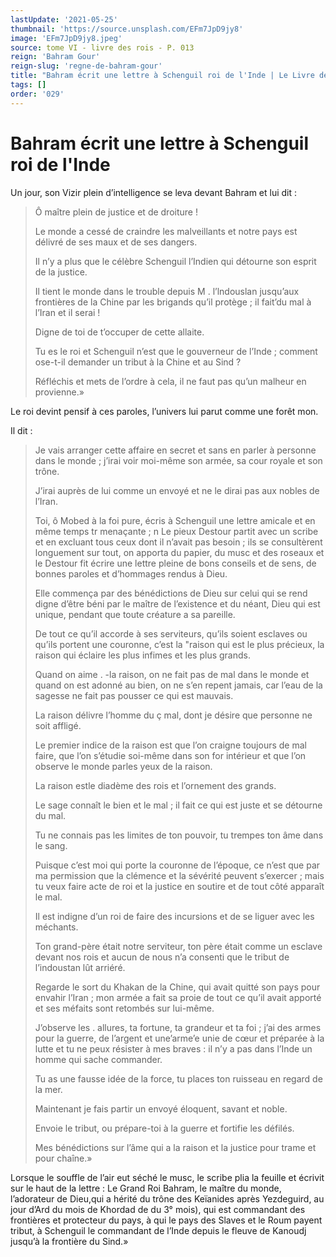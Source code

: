 ```yaml
---
lastUpdate: '2021-05-25'
thumbnail: 'https://source.unsplash.com/EFm7JpD9jy8'
image: 'EFm7JpD9jy8.jpeg'
source: tome VI - livre des rois - P. 013
reign: 'Bahram Gour'
reign-slug: 'regne-de-bahram-gour'
title: "Bahram écrit une lettre à Schenguil roi de l'Inde | Le Livre des Rois | Shâhnâmeh"
tags: []
order: '029'
---
```


# Bahram écrit une lettre à Schenguil roi de l'Inde

Un jour, son Vizir plein d’intelligence se leva devant Bahram et lui dit :

> Ô maître plein de justice et de droiture !
>
> Le monde a cessé de craindre les malveillants et notre pays est délivré de ses maux et de ses dangers.
>
> Il n’y a plus que le célèbre Schenguil l’Indien qui détourne son esprit de la justice.
>
> Il tient le monde dans le trouble depuis M . l’lndouslan jusqu’aux frontières de la Chine par les brigands qu’il protège ; il fait’du mal à l’Iran et il serai !
>
> Digne de toi de t’occuper de cette allaite.
>
> Tu es le roi et Schenguil n’est que le gouverneur de l’Inde ; comment ose-t-il demander un tribut à la Chine et au Sind ?
>
> Réfléchis et mets de l’ordre à cela, il ne faut pas qu’un malheur en provienne.»

Le roi devint pensif à ces paroles, l’univers lui parut comme une forêt mon.

Il dit :

> Je vais arranger cette affaire en secret et sans en parler à personne dans le monde ; j’irai voir moi-même son armée, sa cour royale et son trône.
>
> J’irai auprès de lui comme un envoyé et ne le dirai pas aux nobles de l’Iran.
>
> Toi, ô Mobed à la foi pure, écris à Schenguil une lettre amicale et en même temps tr menaçante ; n Le pieux Destour partit avec un scribe et en excluant tous ceux dont il n’avait pas besoin ; ils se consultèrent longuement sur tout, on apporta du papier, du musc et des roseaux et le Destour fit écrire une lettre pleine de bons conseils et de sens, de bonnes paroles et d’hommages rendus à Dieu.
>
> Elle commença par des bénédictions de Dieu sur celui qui se rend digne d’être béni par le maître de l’existence et du néant, Dieu qui est unique, pendant que toute créature a sa pareille.
>
> De tout ce qu’il accorde à ses serviteurs, qu’ils soient esclaves ou qu’ils portent une couronne, c’est la "raison qui est le plus précieux, la raison qui éclaire les plus infimes et les plus grands.
>
> Quand on aime .
-la raison, on ne fait pas de mal dans le monde et quand on est adonné au bien, on ne s’en repent jamais, car l’eau de la sagesse ne fait pas pousser ce qui est mauvais.
>
> La raison délivre l’homme du
ç mal, dont je désire que personne ne soit affligé.
>
> Le premier indice de la raison est que l’on craigne toujours de mal faire, que l’on s’étudie soi-même dans son for intérieur et que l’on observe le monde parles yeux de la raison.
>
> La raison estle diadème des rois et l’ornement des grands.
>
> Le sage connaît le bien et le mal ; il fait ce qui est juste et se détourne du mal.
>
> Tu ne connais pas les limites de ton pouvoir, tu trempes ton âme dans le sang.
>
> Puisque c’est moi qui porte la couronne de l’époque, ce n’est que par ma permission que la clémence et la sévérité peuvent s’exercer ; mais tu veux faire acte de roi et la justice en soutire et de tout côté apparaît le mal.
>
> Il est indigne d’un roi de faire des incursions et de se liguer avec les méchants.
>
> Ton grand-père était notre serviteur, ton père était comme un esclave devant nos rois et aucun de nous n’a consenti que le tribut de l’indoustan lût arriéré.
>
> Regarde le sort du Khakan de la Chine, qui avait quitté son pays pour envahir l’Iran ; mon armée a fait sa proie de tout ce qu’il avait apporté et ses méfaits sont retombés sur lui-même.
>
> J’observe les .
allures, ta fortune, ta grandeur et ta foi ; j’ai des armes pour la guerre, de l’argent et une’arme’e unie de cœur et préparée à la lutte et tu ne peux résister à mes braves : il n’y a pas dans l’Inde un homme qui sache commander.
>
> Tu as une fausse idée de la force, tu places ton ruisseau en regard de la mer.
>
> Maintenant je fais partir un envoyé éloquent, savant et noble.
>
> Envoie le tribut, ou prépare-toi à la guerre et fortifie les défilés.
>
> Mes bénédictions sur l’âme qui a la raison et la justice pour trame et pour chaîne.»

Lorsque le souffle de l’air eut séché le musc, le scribe plia la feuille et écrivit sur le haut de la lettre : Le Grand Roi Bahram, le maître du monde, l’adorateur de Dieu,qui a hérité du trône des Keïanides après Yezdeguird, au jour d’Ard du mois de Khordad de du 3° mois), qui est commandant des frontières et protecteur du pays, à qui le pays des Slaves et le Roum payent tribut, à Schenguil le commandant de l’Inde depuis le fleuve de Kanoudj jusqu’à la frontière du Sind.»
